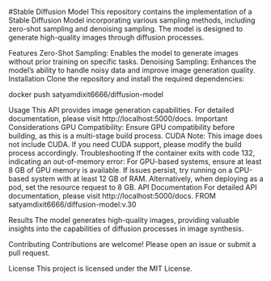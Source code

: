 #Stable Diffusion Model
  This repository contains the implementation of a Stable Diffusion Model incorporating various sampling methods, including zero-shot      sampling and denoising sampling. The model is designed to generate high-quality images through diffusion processes.
  
  Features
  Zero-Shot Sampling: Enables the model to generate images without prior training on specific tasks.
  Denoising Sampling: Enhances the model’s ability to handle noisy data and improve image generation quality.
  Installation
  Clone the repository and install the required dependencies:
  
  docker push satyamdixit6666/diffusion-model
  
  Usage
  This API provides image generation capabilities. For detailed documentation, please visit http://localhost:5000/docs⁠. Important Considerations GPU Compatibility: Ensure      GPU compatibility before building, as this is a multi-stage build process. CUDA Note: This image does not include CUDA. If you need CUDA support, please modify the build     process accordingly. Troubleshooting If the container exits with code 132, indicating an out-of-memory error: For GPU-based systems, ensure at least 8 GB of GPU memory is    available. If issues persist, try running on a CPU-based system with at least 12 GB of RAM. Alternatively, when deploying as a pod, set the resource request to 8 GB. API     Documentation For detailed API documentation, please visit http://localhost:5000/docs⁠. FROM satyamdixit6666/diffusion-model:v.30
  
  Results
  The model generates high-quality images, providing valuable insights into the capabilities of diffusion processes in image synthesis.
  
  Contributing
  Contributions are welcome! Please open an issue or submit a pull request.
  
  License
  This project is licensed under the MIT License.
